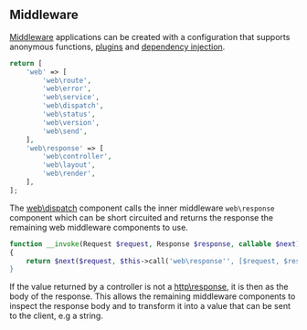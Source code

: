 ## Middleware
[Middleware](https://github.com/mvc5/mvc5/blob/master/src/Middleware.php) applications can be created with a configuration that supports anonymous functions, [plugins](#plugins) and [dependency injection](#dependency-injection).

```php
return [
    'web' => [
        'web\route',
        'web\error',
        'web\service',
        'web\dispatch',
        'web\status',
        'web\version',
        'web\send',
    ],
    'web\response' => [
        'web\controller',
        'web\layout',
        'web\render',
    ],
];
```

The [web\dispatch](https://github.com/mvc5/mvc5/blob/master/src/Web/Dispatch.php) component calls the inner middleware <code>web\response</code> component which can be short circuited and returns the response the remaining web middleware components to use.

```php
function __invoke(Request $request, Response $response, callable $next)
{
    return $next($request, $this->call('web\response'', [$request, $response]));
}
```

If the value returned by a controller is not a [http\response](https://github.com/mvc5/mvc5/blob/master/src/Http/Response.php), it is then as the body of the response. This allows the remaining middleware components to inspect the response body and to transform it into a value that can be sent to the client, e.g a string.
